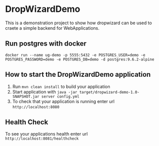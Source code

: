 # DropWizardDemo

This is a demonstration project to show how dropwizard can be used to craete a simple backend for WebApplications.

Run postgres with docker
---
`docker run --name ug-demo -p 5555:5432 -e POSTGRES_USER=demo -e POSTGRES_PASSWORD=demo -e POSTGRES_DB=demo -d postgres:9.6.2-alpine`

How to start the DropWizardDemo application
---

1. Run `mvn clean install` to build your application
1. Start application with `java -jar target/dropwizard-demo-1.0-SNAPSHOT.jar server config.yml`
1. To check that your application is running enter url `http://localhost:8080`

Health Check
---

To see your applications health enter url `http://localhost:8081/healthcheck`
